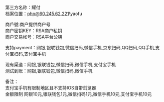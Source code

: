 ﻿第三方名称：耀付  
档案位置：php@60.245.62.221\yaofu  
  
商戶號:商户提供商户号  
商户密钥KEY：RSA商户私钥  
商户交易帐号：RSA平台公钥  
  
支持payment：网银,银联钱包,微信扫码,微信手机,京东扫码,QQ扫码,QQ手机,支付宝扫码,支付宝手机  
  
现有渠道：网银,银联钱包,微信扫码,微信手机,支付宝手机  
测试到账：网银,银联钱包,微信扫码,微信手机  
  
备注：  
支付宝手机有限制地区且不支持IOS自带浏览器  
金额限制 网银10元,银联钱包1元,微信扫码1元,微信手机10元,支付宝手机10元  